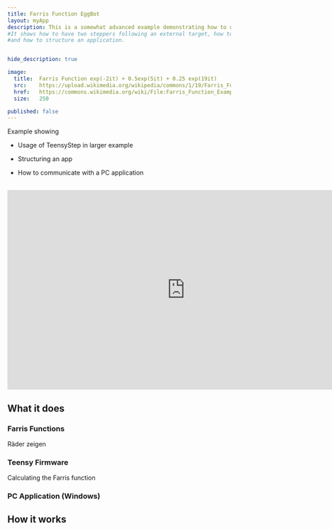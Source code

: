 ```yaml
---
title: Farris Function EggBot
layout: myApp
description: This is a somewhat advanced example demonstrating how to use TeensyStep in a 'real life' application.
#It shows how to have two steppers following an external target, how to control a Teensy from the PC
#and how to structure an application.


hide_description: true

image:
  title:  Farris Function exp(-2it) + 0.5exp(5it) + 0.25 exp(19it)
  src:    https://upload.wikimedia.org/wikipedia/commons/1/19/Farris_Function_Example.png
  href:   https://commons.wikimedia.org/wiki/File:Farris_Function_Example.png
  size:   250

published: false
---
```



Example showing

- Usage of TeensyStep in larger example

- Structuring an app

- How to communicate with a PC application

<br>


<div class="video-container" >
<iframe  width="800" height="450" src="https://www.youtube.com/embed/RMiKSQuO4Zo" frameborder="0" allow="accelerometer; autoplay; encrypted-media; gyroscope; picture-in-picture" allowfullscreen></iframe>
</div>

## What it does

### Farris Functions

Räder zeigen

### Teensy Firmware
Calculating the Farris function

### PC Application (Windows)

## How it works


